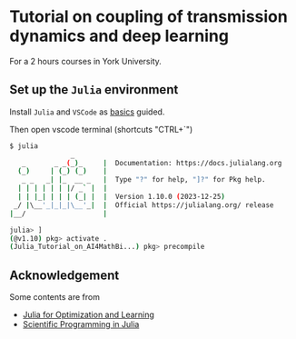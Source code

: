 # Tutorial on coupling of transmission dynamics and deep learning

For a 2 hours courses in York University.

## Set up the `Julia` environment

Install `Julia` and `VSCode` as [basics](./1-basics.ipynb) guided.

Then open vscode terminal (shortcuts "CTRL+`")

```bash
$ julia
               _
   _       _ _(_)_     |  Documentation: https://docs.julialang.org
  (_)     | (_) (_)    |
   _ _   _| |_  __ _   |  Type "?" for help, "]?" for Pkg help.
  | | | | | | |/ _` |  |
  | | |_| | | | (_| |  |  Version 1.10.0 (2023-12-25)
 _/ |\__'_|_|_|\__'_|  |  Official https://julialang.org/ release
|__/                   |

julia> ]
(@v1.10) pkg> activate .
(Julia_Tutorial_on_AI4MathBi...) pkg> precompile
```

## Acknowledgement

Some contents are from

- [Julia for Optimization and Learning](https://juliateachingctu.github.io/Julia-for-Optimization-and-Learning/stable/)
- [Scientific Programming in Julia](https://juliateachingctu.github.io/Scientific-Programming-in-Julia/dev/)
